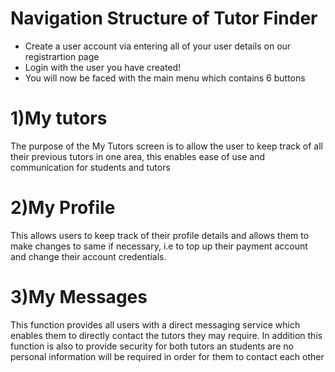 # Navigation Structure of Tutor Finder

* Create a user account via entering all of your user details on our registrartion page
* Login with the user you have created!
* You will now be faced with the main menu which contains 6 buttons 

# 1)My tutors
The purpose of the My Tutors screen is to allow the user to keep track of all their previous tutors in one area, this enables ease of use and communication for students and tutors


# 2)My Profile
This allows users to keep track of their profile details and allows them to make changes to same if necessary, i.e to top up their payment account and change their account credentials.

# 3)My Messages
This function provides all users with a direct messaging service which enables them to directly contact the tutors they may require. In addition this function is also to provide security for both tutors an students are no personal information will be required in order for them to contact each other



